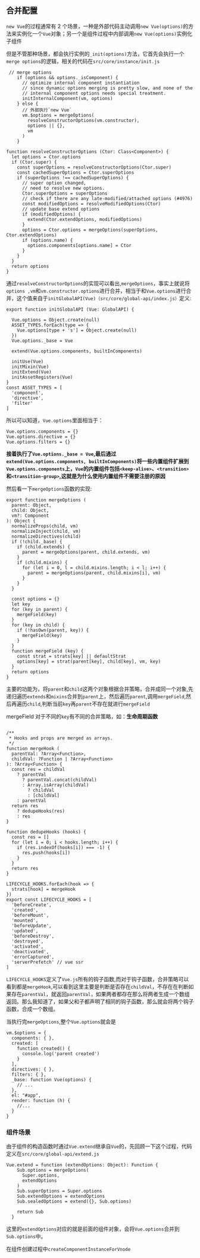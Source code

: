 ## 合并配置

`new Vue`的过程通常有 2 个场景，一种是外部代码主动调用`new Vue(options)`的方法来实例化一个`Vue`对象；另一个是组件过程中内部调用`new Vue(options)`实例化子组件

但是不管那种场景，都会执行实例的`_init(options)`方法，它首先会执行一个`merge options`的逻辑，相关的代码在`src/core/instance/init.js`

```
 // merge options
    if (options && options._isComponent) {
      // optimize internal component instantiation
      // since dynamic options merging is pretty slow, and none of the
      // internal component options needs special treatment.
      initInternalComponent(vm, options)
    } else {
      // 外部执行`new Vue`
      vm.$options = mergeOptions(
        resolveConstructorOptions(vm.constructor),
        options || {},
        vm
      )
    }
```

```
function resolveConstructorOptions (Ctor: Class<Component>) {
  let options = Ctor.options
  if (Ctor.super) {
    const superOptions = resolveConstructorOptions(Ctor.super)
    const cachedSuperOptions = Ctor.superOptions
    if (superOptions !== cachedSuperOptions) {
      // super option changed,
      // need to resolve new options.
      Ctor.superOptions = superOptions
      // check if there are any late-modified/attached options (#4976)
      const modifiedOptions = resolveModifiedOptions(Ctor)
      // update base extend options
      if (modifiedOptions) {
        extend(Ctor.extendOptions, modifiedOptions)
      }
      options = Ctor.options = mergeOptions(superOptions, Ctor.extendOptions)
      if (options.name) {
        options.components[options.name] = Ctor
      }
    }
  }
  return options
}
```

通过`resolveConstructorOptions`的实现可以看出,`mergeOptions`，事实上就说将`options ,vm`和`vm.constructor.options`进行合并，相当于和`Vue.options`进行合并，这个值来自于`initGlobalAPI(Vue)（src/core/global-api/index.js）`定义:

```
export function initGlobalAPI (Vue: GlobalAPI) {

  Vue.options = Object.create(null)
  ASSET_TYPES.forEach(type => {
    Vue.options[type + 's'] = Object.create(null)
  })
  Vue.options._base = Vue

  extend(Vue.options.components, builtInComponents)

  initUse(Vue)
  initMixin(Vue)
  initExtend(Vue)
  initAssetRegisters(Vue)
}
const ASSET_TYPES = [
  'component',
  'directive',
  'filter'
]
```

所以可以知道，`Vue.options`里面相当于：

```
Vue.options.components = {}
Vue.options.directive = {}
Vue.options.filters = {}
```

**接着执行了`Vue.options._base = Vue`,最后通过`extend(Vue.options.components, builtInComponents)`将一些内置组件扩展到`Vue.options.components`上，`Vue`的内置组件包括`<keep-alive>`、`<transition>`和`<transition-group>`,这就是为什么使用内置组件不需要注册的原因**

然后看一下`mergeOptions`函数的实现:

```
export function mergeOptions (
  parent: Object,
  child: Object,
  vm?: Component
): Object {
  normalizeProps(child, vm)
  normalizeInject(child, vm)
  normalizeDirectives(child)
  if (!child._base) {
    if (child.extends) {
      parent = mergeOptions(parent, child.extends, vm)
    }
    if (child.mixins) {
      for (let i = 0, l = child.mixins.length; i < l; i++) {
        parent = mergeOptions(parent, child.mixins[i], vm)
      }
    }
  }

  const options = {}
  let key
  for (key in parent) {
    mergeField(key)
  }
  for (key in child) {
    if (!hasOwn(parent, key)) {
      mergeField(key)
    }
  }
  function mergeField (key) {
    const strat = strats[key] || defaultStrat
    options[key] = strat(parent[key], child[key], vm, key)
  }
  return options
}
```

主要的功能为，将`parent`和`child`这两个对象根据合并策略，合并成同一个对象,先递归遍历`extends`和`mixins`合并到`parent`上，然后遍历`parent`,调用`mergeField`,然后再遍历`child`,判断当前`key`再`parent`不存在就进行`mergeField`

mergeField 对于不同的`key`有不同的合并策略，如：**生命周期函数**

```

/**
 * Hooks and props are merged as arrays.
 */
function mergeHook (
  parentVal: ?Array<Function>,
  childVal: ?Function | ?Array<Function>
): ?Array<Function> {
  const res = childVal
    ? parentVal
      ? parentVal.concat(childVal)
      : Array.isArray(childVal)
        ? childVal
        : [childVal]
    : parentVal
  return res
    ? dedupeHooks(res)
    : res
}

function dedupeHooks (hooks) {
  const res = []
  for (let i = 0; i < hooks.length; i++) {
    if (res.indexOf(hooks[i]) === -1) {
      res.push(hooks[i])
    }
  }
  return res
}

LIFECYCLE_HOOKS.forEach(hook => {
  strats[hook] = mergeHook
})
export const LIFECYCLE_HOOKS = [
  'beforeCreate',
  'created',
  'beforeMount',
  'mounted',
  'beforeUpdate',
  'updated',
  'beforeDestroy',
  'destroyed',
  'activated',
  'deactivated',
  'errorCaptured',
  'serverPrefetch' // vue ssr
]

```

`LIFECYCLE_HOOKS`定义了`Vue.js`所有的钩子函数,而对于钩子函数，合并策略可以看到都是`mergeHook`,可以看到这里主要是判断是否存在`childVal`，不存在在判断如果存在`parentVal`，就返回`parentVal`，如果两者都存在那么将两者生成一个数组返回。那么我知道了，如果父和子都声明了相同的钩子函数，那么就会将两个钩子函数，合成一个数组。

当执行完`mergeOptions`,整个`Vue.options`就会是

```
vm.$options = {
  components: { },
  created: [
    function created() {
      console.log('parent created')
    }
  ],
  directives: { },
  filters: { },
  _base: function Vue(options) {
    // ...
  },
  el: "#app",
  render: function (h) {
    //...
  }
}
```

### 组件场景

由于组件的构造函数时通过`Vue.extend`继承自`Vue`的，先回顾一下这个过程，代码定义在`src/core/global-api/extend.js`

```
Vue.extend = function (extendOptions: Object): Function {
    Sub.options = mergeOptions(
      Super.options,
      extendOptions
    )
    Sub.superOptions = Super.options
    Sub.extendOptions = extendOptions
    Sub.sealedOptions = extend({}, Sub.options)

    return Sub
  }
```

这里的`extendOptions`对应的就是前面的组件对象，会将`Vue.options`合并到`Sub.options`中。

在组件创建过程中`createComponentInstanceForVnode`
